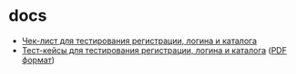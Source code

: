 # docs
- [Чек-лист для тестирования регистрации, логина и каталога](https://docs.google.com/spreadsheets/d/1DJLQ2DIPWk50Sqj5zfJDxdjhUac_bp7QKNt3KrqT0mo/edit?usp=sharing)
- [Тест-кейсы для тестирования регистрации, логина и каталога](https://app.qase.io/project/G8?author=254&previewMode=side&suite=98&tab=) ([PDF формат](Test%20Cases.pdf))
